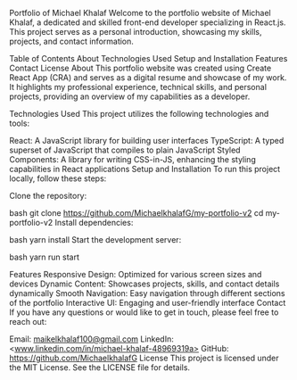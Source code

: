 Portfolio of Michael Khalaf
Welcome to the portfolio website of Michael Khalaf, a dedicated and skilled front-end developer specializing in React.js. This project serves as a personal introduction, showcasing my skills, projects, and contact information.

Table of Contents
About
Technologies Used
Setup and Installation
Features
Contact
License
About
This portfolio website was created using Create React App (CRA) and serves as a digital resume and showcase of my work. It highlights my professional experience, technical skills, and personal projects, providing an overview of my capabilities as a developer.

Technologies Used
This project utilizes the following technologies and tools:

React: A JavaScript library for building user interfaces
TypeScript: A typed superset of JavaScript that compiles to plain JavaScript
Styled Components: A library for writing CSS-in-JS, enhancing the styling capabilities in React applications
Setup and Installation
To run this project locally, follow these steps:

Clone the repository:

bash
git clone <https://github.com/MichaelkhalafG/my-portfolio-v2>
cd my-portfolio-v2
Install dependencies:

bash
yarn install
Start the development server:

bash
yarn run start

Features
Responsive Design: Optimized for various screen sizes and devices
Dynamic Content: Showcases projects, skills, and contact details dynamically
Smooth Navigation: Easy navigation through different sections of the portfolio
Interactive UI: Engaging and user-friendly interface
Contact
If you have any questions or would like to get in touch, please feel free to reach out:

Email: <maikelkhalaf100@gmail.com>
LinkedIn: <www.linkedin.com/in/michael-khalaf-48969319a>
GitHub: <https://github.com/MichaelkhalafG>
License
This project is licensed under the MIT License. See the LICENSE file for details.
